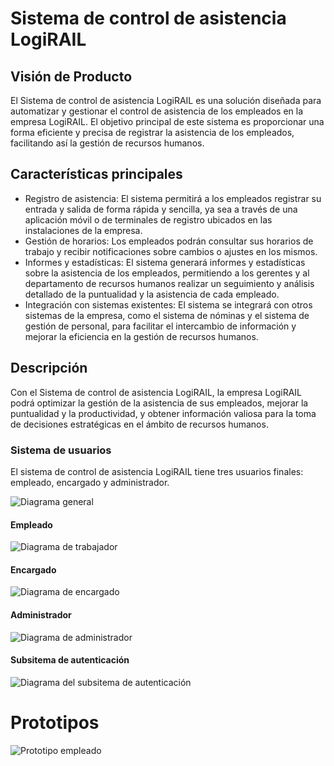 # Sistema de control de asistencia LogiRAIL
## Visión de Producto

El Sistema de control de asistencia LogiRAIL es una solución diseñada para automatizar y gestionar el control de asistencia de los empleados en la empresa LogiRAIL. El objetivo principal de este sistema es proporcionar una forma eficiente y precisa de registrar la asistencia de los empleados, facilitando así la gestión de recursos humanos.

## Características principales
- Registro de asistencia: El sistema permitirá a los empleados registrar su entrada y salida de forma rápida y sencilla, ya sea a través de una aplicación móvil o de terminales de registro ubicados en las instalaciones de la empresa.
- Gestión de horarios: Los empleados podrán consultar sus horarios de trabajo y recibir notificaciones sobre cambios o ajustes en los mismos.
- Informes y estadísticas: El sistema generará informes y estadísticas sobre la asistencia de los empleados, permitiendo a los gerentes y al departamento de recursos humanos realizar un seguimiento y análisis detallado de la puntualidad y la asistencia de cada empleado.
- Integración con sistemas existentes: El sistema se integrará con otros sistemas de la empresa, como el sistema de nóminas y el sistema de gestión de personal, para facilitar el intercambio de información y mejorar la eficiencia en la gestión de recursos humanos.

## Descripción
Con el Sistema de control de asistencia LogiRAIL, la empresa LogiRAIL podrá optimizar la gestión de la asistencia de sus empleados, mejorar la puntualidad y la productividad, y obtener información valiosa para la toma de decisiones estratégicas en el ámbito de recursos humanos.

### Sistema de usuarios
El sistema de control de asistencia LogiRAIL tiene tres usuarios finales: empleado, encargado y administrador.

![Diagrama general](https://github.com/joanpaneque/LogiRAIL-project/blob/main/diagramaGeneral/diagramaGeneral.png)

#### Empleado
![Diagrama de trabajador](https://github.com/joanpaneque/LogiRAIL-project/blob/main/subsistemas/empleado/empleado.png)

#### Encargado
![Diagrama de encargado](https://github.com/joanpaneque/LogiRAIL-project/blob/main/subsistemas/encargado/encargado.png)

#### Administrador
![Diagrama de administrador](https://github.com/joanpaneque/LogiRAIL-project/blob/main/subsistemas/administrador/administrador.png)

#### Subsitema de autenticación
![Diagrama del subsitema de autenticación](https://github.com/joanpaneque/LogiRAIL-project/blob/main/subsistemas/sistema%20de%20autenticaci%C3%B3n/sistemaDeAutenticacion.png)

# Prototipos
![Prototipo empleado](https://github.com/joanpaneque/LogiRAIL-project/blob/main/subsistemas/prototipo/prototipoEmpleado.png)
